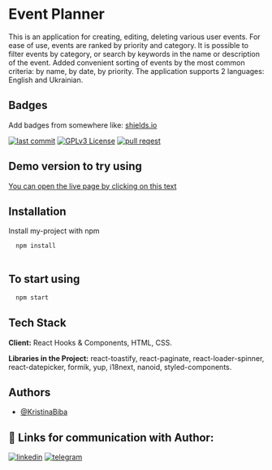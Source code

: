 
# Event Planner

This is an application for creating, editing, deleting various user events. For ease of use, events are ranked by priority and category. It is possible to filter events by category, or search by keywords in the name or description of the event. Added convenient sorting of events by the most common criteria: by name, by date, by priority. The application supports 2 languages: English and Ukrainian.

## Badges

Add badges from somewhere like: [shields.io](https://shields.io/)

[![last commit](https://img.shields.io/badge/License-:gistId-green.svg)](https://img.shields.io/github/gist/last-commit/:gistId)
[![GPLv3 License](https://img.shields.io/badge/Contributors-KristinaBiba-yellow.svg)](https://img.shields.io/github/all-contributors/KristinaBiba/https%3A%2F%2Fgithub.com%2FKristinaBiba%2FEvent-Planner/gh-pages)
[![pull reqest](https://img.shields.io/github/issues-pr-closed/KristinaBiba/Event-Planner?logoColor=red
)](https://img.shields.io/github/issues-pr-closed/KristinaBiba/Event-Planner?logoColor=red)



## Demo version to try using

[You can open the live page by clicking on this text](https://kristinabiba.github.io/Event-Planner/)


## Installation

Install my-project with npm

```bash
  npm install
  
```
## To start using

```bash
  npm start
  ```
## Tech Stack

**Client:** React Hooks & Components, HTML, CSS.

**Libraries in the Project:** react-toastify, react-paginate, react-loader-spinner, react-datepicker, formik, yup, i18next, nanoid, styled-components.



## Authors

- [@KristinaBiba](https://github.com/KristinaBiba)


## 🔗 Links for communication with Author:

[![linkedin](https://img.shields.io/badge/linkedin-0A66C2?style=for-the-badge&logo=linkedin&logoColor=white)](https://www.linkedin.com/in/kristina-biba/)
[![telegram](https://img.shields.io/badge/telegram-1DA1F2?style=for-the-badge&logo=twitter&logoColor=white)](https://t.me/kristina_biba)

